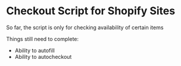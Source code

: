 # Checkout Script for Shopify Sites

So far, the script is only for checking availability of certain items

Things still need to complete:
- Ability to autofill
- Ability to autocheckout

